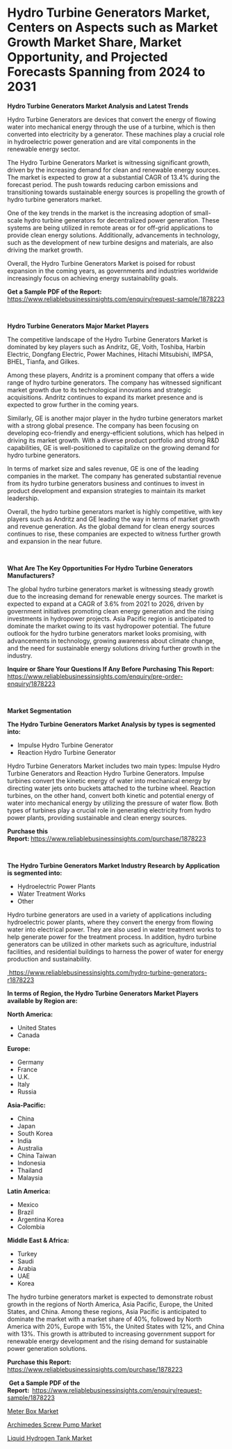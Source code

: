 <p><h1>Hydro Turbine Generators Market, Centers on Aspects such as Market Growth Market Share, Market Opportunity, and Projected Forecasts Spanning from 2024 to 2031</h1></p><p><strong>Hydro Turbine Generators Market Analysis and Latest Trends</strong></p>
<p><p>Hydro Turbine Generators are devices that convert the energy of flowing water into mechanical energy through the use of a turbine, which is then converted into electricity by a generator. These machines play a crucial role in hydroelectric power generation and are vital components in the renewable energy sector.</p><p>The Hydro Turbine Generators Market is witnessing significant growth, driven by the increasing demand for clean and renewable energy sources. The market is expected to grow at a substantial CAGR of 13.4% during the forecast period. The push towards reducing carbon emissions and transitioning towards sustainable energy sources is propelling the growth of hydro turbine generators market.</p><p>One of the key trends in the market is the increasing adoption of small-scale hydro turbine generators for decentralized power generation. These systems are being utilized in remote areas or for off-grid applications to provide clean energy solutions. Additionally, advancements in technology, such as the development of new turbine designs and materials, are also driving the market growth.</p><p>Overall, the Hydro Turbine Generators Market is poised for robust expansion in the coming years, as governments and industries worldwide increasingly focus on achieving energy sustainability goals.</p></p>
<p><strong>Get a Sample PDF of the Report:&nbsp;</strong> <a href="https://www.reliablebusinessinsights.com/enquiry/request-sample/1878223">https://www.reliablebusinessinsights.com/enquiry/request-sample/1878223</a></p>
<p>&nbsp;</p>
<p><strong>Hydro Turbine Generators Major Market Players</strong></p>
<p><p>The competitive landscape of the Hydro Turbine Generators Market is dominated by key players such as Andritz, GE, Voith, Toshiba, Harbin Electric, Dongfang Electric, Power Machines, Hitachi Mitsubishi, IMPSA, BHEL, Tianfa, and Gilkes. </p><p>Among these players, Andritz is a prominent company that offers a wide range of hydro turbine generators. The company has witnessed significant market growth due to its technological innovations and strategic acquisitions. Andritz continues to expand its market presence and is expected to grow further in the coming years.</p><p>Similarly, GE is another major player in the hydro turbine generators market with a strong global presence. The company has been focusing on developing eco-friendly and energy-efficient solutions, which has helped in driving its market growth. With a diverse product portfolio and strong R&D capabilities, GE is well-positioned to capitalize on the growing demand for hydro turbine generators.</p><p>In terms of market size and sales revenue, GE is one of the leading companies in the market. The company has generated substantial revenue from its hydro turbine generators business and continues to invest in product development and expansion strategies to maintain its market leadership.</p><p>Overall, the hydro turbine generators market is highly competitive, with key players such as Andritz and GE leading the way in terms of market growth and revenue generation. As the global demand for clean energy sources continues to rise, these companies are expected to witness further growth and expansion in the near future.</p></p>
<p>&nbsp;</p>
<p><strong>What Are The Key Opportunities For Hydro Turbine Generators Manufacturers?</strong></p>
<p><p>The global hydro turbine generators market is witnessing steady growth due to the increasing demand for renewable energy sources. The market is expected to expand at a CAGR of 3.6% from 2021 to 2026, driven by government initiatives promoting clean energy generation and the rising investments in hydropower projects. Asia Pacific region is anticipated to dominate the market owing to its vast hydropower potential. The future outlook for the hydro turbine generators market looks promising, with advancements in technology, growing awareness about climate change, and the need for sustainable energy solutions driving further growth in the industry.</p></p>
<p><strong>Inquire or Share Your Questions If Any Before Purchasing This Report:</strong> <a href="https://www.reliablebusinessinsights.com/enquiry/pre-order-enquiry/1878223">https://www.reliablebusinessinsights.com/enquiry/pre-order-enquiry/1878223</a></p>
<p>&nbsp;</p>
<p><strong>Market Segmentation</strong></p>
<p><strong>The Hydro Turbine Generators Market Analysis by types is segmented into:</strong></p>
<p><ul><li>Impulse Hydro Turbine Generator</li><li>Reaction Hydro Turbine Generator</li></ul></p>
<p><p>Hydro Turbine Generators Market includes two main types: Impulse Hydro Turbine Generators and Reaction Hydro Turbine Generators. Impulse turbines convert the kinetic energy of water into mechanical energy by directing water jets onto buckets attached to the turbine wheel. Reaction turbines, on the other hand, convert both kinetic and potential energy of water into mechanical energy by utilizing the pressure of water flow. Both types of turbines play a crucial role in generating electricity from hydro power plants, providing sustainable and clean energy sources.</p></p>
<p><strong>Purchase this Report:&nbsp;</strong><a href="https://www.reliablebusinessinsights.com/purchase/1878223">https://www.reliablebusinessinsights.com/purchase/1878223</a></p>
<p>&nbsp;</p>
<p><strong>The Hydro Turbine Generators Market Industry Research by Application is segmented into:</strong></p>
<p><ul><li>Hydroelectric Power Plants</li><li>Water Treatment Works</li><li>Other</li></ul></p>
<p><p>Hydro turbine generators are used in a variety of applications including hydroelectric power plants, where they convert the energy from flowing water into electrical power. They are also used in water treatment works to help generate power for the treatment process. In addition, hydro turbine generators can be utilized in other markets such as agriculture, industrial facilities, and residential buildings to harness the power of water for energy production and sustainability.</p></p>
<p><a href="https://www.reliablebusinessinsights.com/hydro-turbine-generators-r1878223">&nbsp;https://www.reliablebusinessinsights.com/hydro-turbine-generators-r1878223</a></p>
<p><strong>In terms of Region, the Hydro Turbine Generators Market Players available by Region are:</strong></p>
<p>
    <p> <strong> North America: </strong>
        <ul>
            <li>United States</li>
            <li>Canada</li>
        </ul>
        </p> 
    <p> <strong> Europe: </strong>
        <ul>
            <li>Germany</li>
            <li>France</li>
            <li>U.K.</li>
            <li>Italy</li>
            <li>Russia</li>
        </ul>
        </p> 
    <p> <strong> Asia-Pacific: </strong>
        <ul>
            <li>China</li>
            <li>Japan</li>
            <li>South Korea</li>
            <li>India</li>
            <li>Australia</li>
            <li>China Taiwan</li>
            <li>Indonesia</li>
            <li>Thailand</li>
            <li>Malaysia</li>
        </ul>
        </p> 
    <p> <strong> Latin America: </strong>
        <ul>
            <li>Mexico</li>
            <li>Brazil</li>
            <li>Argentina Korea</li>
            <li>Colombia</li>
        </ul>
        </p> 
    <p> <strong> Middle East & Africa: </strong>
        <ul>
            <li>Turkey</li>
            <li>Saudi</li>
            <li>Arabia</li>
            <li>UAE</li>
            <li>Korea</li>
        </ul>
    </p>
    </p>
<p><p>The hydro turbine generators market is expected to demonstrate robust growth in the regions of North America, Asia Pacific, Europe, the United States, and China. Among these regions, Asia Pacific is anticipated to dominate the market with a market share of 40%, followed by North America with 20%, Europe with 15%, the United States with 12%, and China with 13%. This growth is attributed to increasing government support for renewable energy development and the rising demand for sustainable power generation solutions.</p></p>
<p><strong>Purchase this Report: </strong><a href="https://www.reliablebusinessinsights.com/purchase/1878223">https://www.reliablebusinessinsights.com/purchase/1878223</a></p>
<p>&nbsp;<strong>Get a Sample PDF of the Report:&nbsp;&nbsp;</strong><a href="https://www.reliablebusinessinsights.com/enquiry/request-sample/1878223">https://www.reliablebusinessinsights.com/enquiry/request-sample/1878223</a></p>
<p><strong></strong></p>
<p><p><a href="https://github.com/Alonsoolds3wq1d81czn8rbol/Market-Research-Report-List-3/blob/main/meter-box-market.md">Meter Box Market</a></p><p><a href="https://github.com/yemakinde/Market-Research-Report-List-3/blob/main/archimedes-screw-pump-market.md">Archimedes Screw Pump Market</a></p><p><a href="https://github.com/KeeganBarrows2023/Market-Research-Report-List-1/blob/main/liquid-hydrogen-tank-market.md">Liquid Hydrogen Tank Market</a></p></p>